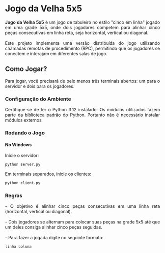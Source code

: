 # Jogo da Velha 5x5

<p align="justify">
    <strong>Jogo da Velha 5x5</strong> é um jogo de tabuleiro no estilo "cinco em linha" jogado em uma grade 5x5, onde dois jogadores competem para alinhar cinco peças consecutivas em linha reta, seja horizontal, vertical ou diagonal.<br><br>
    Este projeto implementa uma versão distribuída do jogo utilizando chamadas remotas de procedimento (RPC), permitindo que os jogadores se conectem e interajam em diferentes salas de jogo.
</p>

## Como Jogar?

<p align="justify">
    Para jogar, você precisará de pelo menos três terminais abertos: um para o servidor e dois para os jogadores.
</p>

### Configuração do Ambiente

<p align="justify">
Certifique-se de ter o Python 3.12 instalado. Os módulos utilizados fazem parte da biblioteca padrão do Python. Portanto não é necessário instalar módulos externos
</p>

### Rodando o Jogo

#### No Windows

Inicie o servidor:
```bash
python server.py
```
Em terminais separados, inicie os clientes:
```bash
python client.py
```
### Regras
<p align="justify">
    - O objetivo é alinhar cinco peças consecutivas em uma linha reta (horizontal, vertical ou diagonal).<br><br>
    - Dois jogadores se alternam para colocar suas peças na grade 5x5 até que um deles consiga alinhar cinco peças seguidas.
    <br><br>
    - Para fazer a jogada digite no seguinte formato:
</p>

```bash
linha coluna
```


